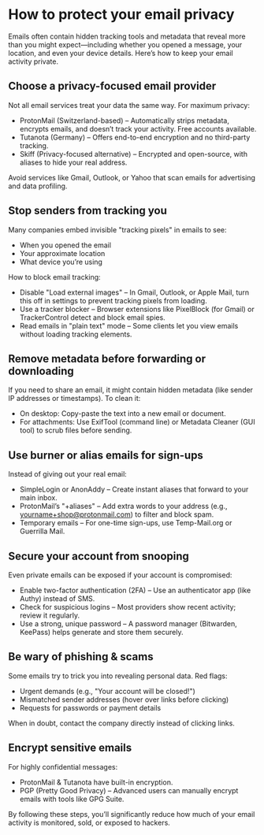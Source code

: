 # How to protect your email privacy

Emails often contain hidden tracking tools and metadata that reveal more than you might expect—including whether you 
opened a message, your location, and even your device details. Here’s how to keep your email activity private.

## Choose a privacy-focused email provider

Not all email services treat your data the same way. For maximum privacy:

* ProtonMail (Switzerland-based) – Automatically strips metadata, encrypts emails, and doesn’t track your activity. Free accounts available.
* Tutanota (Germany) – Offers end-to-end encryption and no third-party tracking.
* Skiff (Privacy-focused alternative) – Encrypted and open-source, with aliases to hide your real address.

Avoid services like Gmail, Outlook, or Yahoo that scan emails for advertising and data profiling.

## Stop senders from tracking you

Many companies embed invisible "tracking pixels" in emails to see:

* When you opened the email
* Your approximate location
* What device you’re using

How to block email tracking:

* Disable "Load external images" – In Gmail, Outlook, or Apple Mail, turn this off in settings to prevent tracking pixels from loading.
* Use a tracker blocker – Browser extensions like PixelBlock (for Gmail) or TrackerControl detect and block email spies.
* Read emails in "plain text" mode – Some clients let you view emails without loading tracking elements.

## Remove metadata before forwarding or downloading

If you need to share an email, it might contain hidden metadata (like sender IP addresses or timestamps). To clean it:

* On desktop: Copy-paste the text into a new email or document.
* For attachments: Use ExifTool (command line) or Metadata Cleaner (GUI tool) to scrub files before sending.

## Use burner or alias emails for sign-ups

Instead of giving out your real email:

* SimpleLogin or AnonAddy – Create instant aliases that forward to your main inbox.
* ProtonMail’s "+aliases" – Add extra words to your address (e.g., yourname+shop@protonmail.com) to filter and block spam.
* Temporary emails – For one-time sign-ups, use Temp-Mail.org or Guerrilla Mail.

## Secure your account from snooping

Even private emails can be exposed if your account is compromised:

* Enable two-factor authentication (2FA) – Use an authenticator app (like Authy) instead of SMS.
* Check for suspicious logins – Most providers show recent activity; review it regularly.
* Use a strong, unique password – A password manager (Bitwarden, KeePass) helps generate and store them securely.

## Be wary of phishing & scams

Some emails try to trick you into revealing personal data. Red flags:

* Urgent demands (e.g., "Your account will be closed!")
* Mismatched sender addresses (hover over links before clicking)
* Requests for passwords or payment details

When in doubt, contact the company directly instead of clicking links.

## Encrypt sensitive emails

For highly confidential messages:

* ProtonMail & Tutanota have built-in encryption.
* PGP (Pretty Good Privacy) – Advanced users can manually encrypt emails with tools like GPG Suite.

By following these steps, you’ll significantly reduce how much of your email activity is monitored, sold, or 
exposed to hackers.
